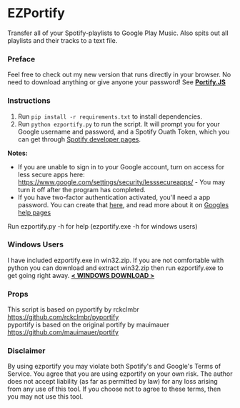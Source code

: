 # EZPortify

Transfer all of your Spotify-playlists to Google Play Music.
Also spits out all playlists and their tracks to a text file.

### Preface

Feel free to check out my new version that runs directly in your browser. No need to download anything or give anyone your password! See **[Portify.JS](https://github.com/jordam/portify.js/)**

### Instructions

1. Run `pip install -r requirements.txt` to install dependencies.
2. Run `python ezportify.py` to run the script. It will prompt you for your Google username and password, and a Spotify Ouath Token, which you can get through [Spotify developer pages]( https://developer.spotify.com/web-api/console/get-current-user-playlists/).

__Notes:__
* If you are unable to sign in to your Google account, turn on access for less secure apps here: https://www.google.com/settings/security/lesssecureapps/  - You may turn it off after the program has completed.
* If you have two-factor authentication activated, you'll need a app password. You can create that [here](https://security.google.com/settings/security/apppasswords), and read more about it on [Googles help pages](https://support.google.com/accounts/answer/185833)

Run ezportify.py -h for help (ezportify.exe -h for windows users)

### Windows Users
I have included ezportify.exe in win32.zip. If you are not comfortable with python you can download and extract win32.zip then run ezportify.exe to get going right away. **[< WINDOWS DOWNLOAD >](https://github.com/jordam/ezportify/raw/master/win32.zip)**

### Props
This script is based on pyportify by rckclmbr https://github.com/rckclmbr/pyportify  
pyportify is based on the original portify by mauimauer https://github.com/mauimauer/portify

### Disclaimer

By using ezportify you may violate both Spotify's and Google's Terms of Service. You agree that you are using ezportify on your own risk. The author does not accept liability (as far as permitted by law) for any loss arising from any use of this tool. If you choose not to agree to these terms, then you may not use this tool.
